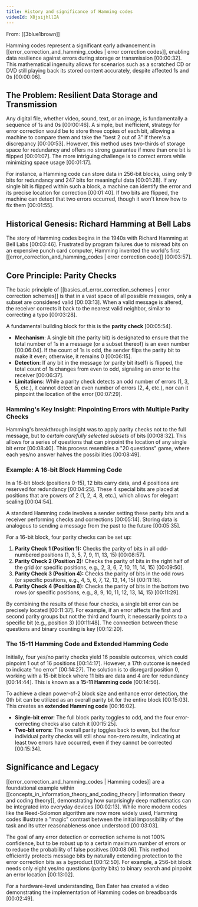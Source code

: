 ```yaml
---
title: History and significance of Hamming codes
videoId: X8jsijhllIA
---
```


From: [[3blue1brown]] <br/> 

Hamming codes represent a significant early advancement in [[error_correction_and_hamming_codes | error correction codes]], enabling data resilience against errors during storage or transmission <a class="yt-timestamp" data-t="00:00:32">[00:00:32]</a>. This mathematical ingenuity allows for scenarios such as a scratched CD or DVD still playing back its stored content accurately, despite affected 1s and 0s <a class="yt-timestamp" data-t="00:00:06">[00:00:06]</a>.

## The Problem: Resilient Data Storage and Transmission

Any digital file, whether video, sound, text, or an image, is fundamentally a sequence of 1s and 0s <a class="yt-timestamp" data-t="00:00:46">[00:00:46]</a>. A simple, but inefficient, strategy for error correction would be to store three copies of each bit, allowing a machine to compare them and take the "best 2 out of 3" if there's a discrepancy <a class="yt-timestamp" data-t="00:00:53">[00:00:53]</a>. However, this method uses two-thirds of storage space for redundancy and offers no strong guarantee if more than one bit is flipped <a class="yt-timestamp" data-t="00:01:07">[00:01:07]</a>. The more intriguing challenge is to correct errors while minimizing space usage <a class="yt-timestamp" data-t="00:01:17">[00:01:17]</a>.

For instance, a Hamming code can store data in 256-bit blocks, using only 9 bits for redundancy and 247 bits for meaningful data <a class="yt-timestamp" data-t="00:01:28">[00:01:28]</a>. If any single bit is flipped within such a block, a machine can identify the error and its precise location for correction <a class="yt-timestamp" data-t="00:01:40">[00:01:40]</a>. If two bits are flipped, the machine can detect that two errors occurred, though it won't know how to fix them <a class="yt-timestamp" data-t="00:01:55">[00:01:55]</a>.

## Historical Genesis: Richard Hamming at Bell Labs

The story of Hamming codes begins in the 1940s with Richard Hamming at Bell Labs <a class="yt-timestamp" data-t="00:03:46">[00:03:46]</a>. Frustrated by program failures due to misread bits on an expensive punch card computer, Hamming invented the world's first [[error_correction_and_hamming_codes | error correction code]] <a class="yt-timestamp" data-t="00:03:57">[00:03:57]</a>.

## Core Principle: Parity Checks

The basic principle of [[basics_of_error_correction_schemes | error correction schemes]] is that in a vast space of all possible messages, only a subset are considered valid <a class="yt-timestamp" data-t="00:03:13">[00:03:13]</a>. When a valid message is altered, the receiver corrects it back to the nearest valid neighbor, similar to correcting a typo <a class="yt-timestamp" data-t="00:03:28">[00:03:28]</a>.

A fundamental building block for this is the **parity check** <a class="yt-timestamp" data-t="00:05:54">[00:05:54]</a>.
*   **Mechanism**: A single bit (the parity bit) is designated to ensure that the total number of 1s in a message (or a subset thereof) is an even number <a class="yt-timestamp" data-t="00:06:04">[00:06:04]</a>. If the count of 1s is odd, the sender flips the parity bit to make it even; otherwise, it remains 0 <a class="yt-timestamp" data-t="00:06:15">[00:06:15]</a>.
*   **Detection**: If any bit in the message (or parity bit itself) is flipped, the total count of 1s changes from even to odd, signaling an error to the receiver <a class="yt-timestamp" data-t="00:06:37">[00:06:37]</a>.
*   **Limitations**: While a parity check detects an odd number of errors (1, 3, 5, etc.), it cannot detect an even number of errors (2, 4, etc.), nor can it pinpoint the location of the error <a class="yt-timestamp" data-t="00:07:29">[00:07:29]</a>.

### Hamming's Key Insight: Pinpointing Errors with Multiple Parity Checks

Hamming's breakthrough insight was to apply parity checks not to the full message, but to *certain carefully selected subsets* of bits <a class="yt-timestamp" data-t="00:08:32">[00:08:32]</a>. This allows for a series of questions that can pinpoint the location of any single bit error <a class="yt-timestamp" data-t="00:08:40">[00:08:40]</a>. This process resembles a "20 questions" game, where each yes/no answer halves the possibilities <a class="yt-timestamp" data-t="00:08:49">[00:08:49]</a>.

### Example: A 16-bit Block Hamming Code

In a 16-bit block (positions 0-15), 12 bits carry data, and 4 positions are reserved for redundancy <a class="yt-timestamp" data-t="00:04:25">[00:04:25]</a>. These 4 special bits are placed at positions that are powers of 2 (1, 2, 4, 8, etc.), which allows for elegant scaling <a class="yt-timestamp" data-t="00:04:54">[00:04:54]</a>.

A standard Hamming code involves a sender setting these parity bits and a receiver performing checks and corrections <a class="yt-timestamp" data-t="00:05:14">[00:05:14]</a>. Storing data is analogous to sending a message from the past to the future <a class="yt-timestamp" data-t="00:05:35">[00:05:35]</a>.

For a 16-bit block, four parity checks can be set up:
1.  **Parity Check 1 (Position 1):** Checks the parity of bits in all odd-numbered positions (1, 3, 5, 7, 9, 11, 13, 15) <a class="yt-timestamp" data-t="00:08:57">[00:08:57]</a>.
2.  **Parity Check 2 (Position 2):** Checks the parity of bits in the right half of the grid (or specific positions, e.g., 2, 3, 6, 7, 10, 11, 14, 15) <a class="yt-timestamp" data-t="00:09:50">[00:09:50]</a>.
3.  **Parity Check 3 (Position 4):** Checks the parity of bits in the odd rows (or specific positions, e.g., 4, 5, 6, 7, 12, 13, 14, 15) <a class="yt-timestamp" data-t="00:11:16">[00:11:16]</a>.
4.  **Parity Check 4 (Position 8):** Checks the parity of bits in the bottom two rows (or specific positions, e.g., 8, 9, 10, 11, 12, 13, 14, 15) <a class="yt-timestamp" data-t="00:11:29">[00:11:29]</a>.

By combining the results of these four checks, a single bit error can be precisely located <a class="yt-timestamp" data-t="00:11:37">[00:11:37]</a>. For example, if an error affects the first and second parity groups but not the third and fourth, it necessarily points to a specific bit (e.g., position 3) <a class="yt-timestamp" data-t="00:11:48">[00:11:48]</a>. The connection between these questions and binary counting is key <a class="yt-timestamp" data-t="00:12:20">[00:12:20]</a>.

### The 15-11 Hamming Code and Extended Hamming Code

Initially, four yes/no parity checks yield 16 possible outcomes, which could pinpoint 1 out of 16 positions <a class="yt-timestamp" data-t="00:14:17">[00:14:17]</a>. However, a 17th outcome is needed to indicate "no error" <a class="yt-timestamp" data-t="00:14:27">[00:14:27]</a>. The solution is to disregard position 0, working with a 15-bit block where 11 bits are data and 4 are for redundancy <a class="yt-timestamp" data-t="00:14:44">[00:14:44]</a>. This is known as a **15-11 Hamming code** <a class="yt-timestamp" data-t="00:14:56">[00:14:56]</a>.

To achieve a clean power-of-2 block size and enhance error detection, the 0th bit can be utilized as an overall parity bit for the entire block <a class="yt-timestamp" data-t="00:15:03">[00:15:03]</a>. This creates an **extended Hamming code** <a class="yt-timestamp" data-t="00:16:02">[00:16:02]</a>.
*   **Single-bit error**: The full block parity toggles to odd, and the four error-correcting checks also catch it <a class="yt-timestamp" data-t="00:15:25">[00:15:25]</a>.
*   **Two-bit errors**: The overall parity toggles back to even, but the four individual parity checks will still show non-zero results, indicating at least two errors have occurred, even if they cannot be corrected <a class="yt-timestamp" data-t="00:15:34">[00:15:34]</a>.

## Significance and Legacy

[[error_correction_and_hamming_codes | Hamming codes]] are a foundational example within [[concepts_in_information_theory_and_coding_theory | information theory and coding theory]], demonstrating how surprisingly deep mathematics can be integrated into everyday devices <a class="yt-timestamp" data-t="00:02:13">[00:02:13]</a>. While more modern codes like the Reed-Solomon algorithm are now more widely used, Hamming codes illustrate a "magic" contrast between the initial impossibility of the task and its utter reasonableness once understood <a class="yt-timestamp" data-t="00:03:03">[00:03:03]</a>.

The goal of any error detection or correction scheme is not 100% confidence, but to be robust up to a certain maximum number of errors or to reduce the probability of false positives <a class="yt-timestamp" data-t="00:08:06">[00:08:06]</a>. This method efficiently protects message bits by naturally extending protection to the error correction bits as a byproduct <a class="yt-timestamp" data-t="00:12:50">[00:12:50]</a>. For example, a 256-bit block needs only eight yes/no questions (parity bits) to binary search and pinpoint an error location <a class="yt-timestamp" data-t="00:13:02">[00:13:02]</a>.

For a hardware-level understanding, Ben Eater has created a video demonstrating the implementation of Hamming codes on breadboards <a class="yt-timestamp" data-t="00:02:49">[00:02:49]</a>.